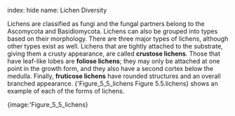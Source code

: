 index: hide
name: Lichen Diversity

Lichens are classified as fungi and the fungal partners belong to the Ascomycota and Basidiomycota. Lichens can also be grouped into types based on their morphology. There are three major types of lichens, although other types exist as well. Lichens that are tightly attached to the substrate, giving them a crusty appearance, are called  **crustose lichens**. Those that have leaf-like lobes are  **foliose lichens**; they may only be attached at one point in the growth form, and they also have a second cortex below the medulla. Finally,  **fruticose lichens** have rounded structures and an overall branched appearance. {'Figure_5_5_lichens Figure 5.5.lichens} shows an example of each of the forms of lichens.


{image:'Figure_5_5_lichens}
        

